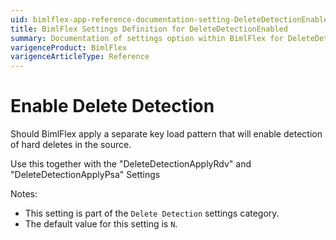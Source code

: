 ```yaml
---
uid: bimlflex-app-reference-documentation-setting-DeleteDetectionEnabled
title: BimlFlex Settings Definition for DeleteDetectionEnabled
summary: Documentation of settings option within BimlFlex for DeleteDetectionEnabled
varigenceProduct: BimlFlex
varigenceArticleType: Reference
---
```


# Enable Delete Detection

Should BimlFlex apply a separate key load pattern that will enable detection of hard deletes in the source.

Use this together with the "DeleteDetectionApplyRdv" and "DeleteDetectionApplyPsa" Settings

Notes:
* This setting is part of the `Delete Detection` settings category.
 * The default value for this setting is `N`.